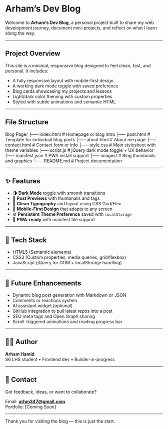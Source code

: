 # Arham’s Dev Blog

Welcome to **Arham’s Dev Blog**, a personal project built to share my web development journey, document mini-projects, and reflect on what I learn along the way.

---

## Project Overview

This site is a minimal, responsive blog designed to feel clean, fast, and personal. It includes:

- A fully responsive layout with mobile-first design
- A working dark mode toggle with saved preference
- Blog cards showcasing my projects and lessons
- Light/dark color theming with custom properties
- Styled with subtle animations and semantic HTML

---

## File Structure
Blog Page/
├── index.html # Homepage or blog intro
├── post.html # Template for individual blog posts
├── about.html # About me page
├── contact.html # Contact form or info
├── style.css # Main stylesheet with theme variables
├── script.js # jQuery dark mode toggle + UX behavior
├── manifest.json # PWA install support
├── images/ # Blog thumbnails and graphics
└── README.md # Project documentation

---

## ✨ Features

- 🌗 **Dark Mode** toggle with smooth transitions  
- 📰 **Post Previews** with thumbnails and tags  
- 🧠 **Clean Typography** and layout using CSS Grid/Flex  
- 📱 **Mobile-First Design** that adapts to any screen  
- ⚙️ **Persistent Theme Preference** saved with `localStorage`  
- 💾 **PWA-ready** with manifest file support

---

## 🧪 Tech Stack

- HTML5 (Semantic elements)
- CSS3 (Custom properties, media queries, grid/flexbox)
- JavaScript (jQuery for DOM + localStorage handling)

---

## 🔮 Future Enhancements

- Dynamic blog post generation with Markdown or JSON  
- Comments or reactions system  
- AI assistant widget (optional)  
- GitHub integration to pull latest repos into a post  
- SEO meta tags and Open Graph sharing  
- Scroll-triggered animations and reading progress bar  

---

## 👨‍💻 Author

**Arham Hamid**  
S6 LHS student • Frontend dev • Builder-in-progress

---

## 📩 Contact

Got feedback, ideas, or want to collaborate?

Email: **arhm347@gmail.com**  
Portfolio: [Coming Soon]

---

Thank you for visiting the blog — this is just the start.
